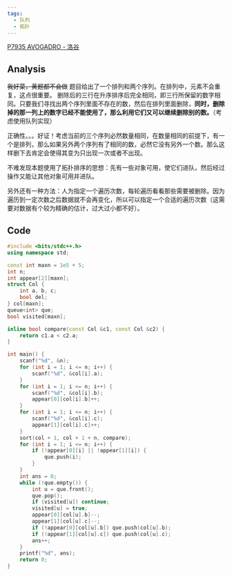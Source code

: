 ```yaml
---
tags:
  - 队列
  - 拓扑
---
```

[P7935 AVOGADRO - 洛谷](https://www.luogu.com.cn/problem/P7935)
## Analysis
~~我好菜，黄题都不会做~~
题目给出了一个排列和两个序列。在排列中，元素不会重复，这点很重要。
删除后的三行在升序排序后完全相同，即三行所保留的数字相同。只要我们寻找出两个序列里面不存在的数，然后在排列里面删除，**同时，删除掉的那一列上的数字已经不能使用了，那么利用它们又可以继续删除别的数。**（考虑使用队列实现）

正确性。。。好证！考虑当前的三个序列必然数量相同，在数量相同的前提下，有一个是排列，那么如果另外两个序列有了相同的数，必然它没有另外一个数。那么这样删下去肯定会使得其变为只出现一次或者不出现。

不难发现本题使用了拓扑排序的思想：先有一些对象可用，使它们进队，然后经过操作又能让其他对象可用并进队。

另外还有一种方法：人为指定一个遍历次数，每轮遍历看看那些需要被删除。因为遍历到一定次数之后数据就不会再变化，所以可以指定一个合适的遍历次数（这需要对数据有个较为精确的估计，过大过小都不好）。
## Code
```cpp
#include <bits/stdc++.h>
using namespace std;

const int maxn = 1e5 + 5;
int n;
int appear[2][maxn];
struct Col {
    int a, b, c;
    bool del;
} col[maxn];
queue<int> que;
bool visited[maxn];

inline bool compare(const Col &c1, const Col &c2) {
    return c1.a < c2.a;
}

int main() {
    scanf("%d", &n);
    for (int i = 1; i <= n; i++) {
        scanf("%d", &col[i].a);
    }
    for (int i = 1; i <= n; i++) {
        scanf("%d", &col[i].b);
        appear[0][col[i].b]++;
    }
    for (int i = 1; i <= n; i++) {
        scanf("%d", &col[i].c);
        appear[1][col[i].c]++;
    }
    sort(col + 1, col + 1 + n, compare);
    for (int i = 1; i <= n; i++) {
        if (!appear[0][i] || !appear[1][i]) {
            que.push(i);
        }
    }
    int ans = 0;
    while (!que.empty()) {
        int u = que.front();
        que.pop();
        if (visited[u]) continue;
        visited[u] = true;
        appear[0][col[u].b]--;
        appear[1][col[u].c]--;
        if (!appear[0][col[u].b]) que.push(col[u].b);
        if (!appear[1][col[u].c]) que.push(col[u].c);
        ans++;
    }
    printf("%d", ans);
    return 0;
}
```
